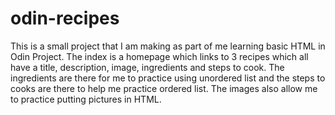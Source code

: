 # odin-recipes
This is a small project that I am making as part of me learning basic HTML in Odin Project. The index is a homepage which links to 3 recipes which all have a title, description, image, ingredients and steps to cook. The ingredients are there for me to practice using unordered list and the steps to cooks are there to help me practice ordered list. The images also allow me to practice putting pictures in HTML. 
